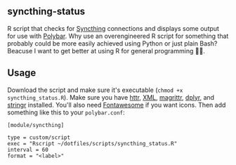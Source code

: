## syncthing-status

R script that checks for [Syncthing](https://syncthing.net/) connections and displays some output for use with [Polybar](https://github.com/polybar/polybar). Why use an overengineered R script for something that probably could be more easily achieved using Python or just plain Bash? Beacuse I want to get better at using R for general programming :man_shrugging:.

## Usage

Download the script and make sure it's executable (`chmod +x syncthing_status.R`). Make sure you have [httr](https://cran.r-project.org/web/packages/httr/), [XML](https://cran.r-project.org/web/packages/XML/), [magrittr](https://magrittr.tidyverse.org/), [dplyr](https://dplyr.tidyverse.org/), and [stringr](https://stringr.tidyverse.org/) installed. You'll also need [Fontawesome](https://fontawesome.com/) if you want icons. Then add something like this to your `polybar.conf`:

```
[module/syncthing]

type = custom/script
exec = "Rscript ~/dotfiles/scripts/syncthing_status.R"
interval = 60
format = "<label>"
```
